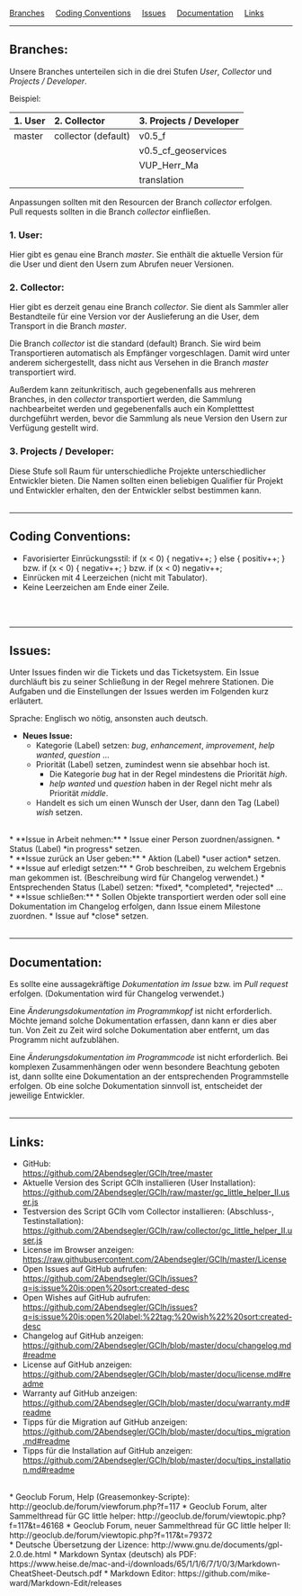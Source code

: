 <a href="#user-content-branches" title="Branches">Branches</a> &nbsp; &nbsp; 
<a href="#user-content-coding-conventions" title="Coding Conventions">Coding Conventions</a> &nbsp; &nbsp; 
<a href="#user-content-issues" title="Issues">Issues</a> &nbsp; &nbsp; 
<a href="#user-content-documentation" title="Documentation">Documentation</a> &nbsp; &nbsp; 
<a href="#user-content-links" title="Links">Links</a> &nbsp; &nbsp; 

---
## Branches:  

Unsere Branches unterteilen sich in die drei Stufen *User*, *Collector* und *Projects / Developer*.

Beispiel:  

| 1. User | 2. Collector        | 3. Projects / Developer  |
| :------ | :------------------ | :----------------------- |
| master  | collector (default) | v0.5_f                   |
|         |                     | v0.5_cf_geoservices      |
|         |                     | VUP_Herr_Ma              |
|         |                     | translation              |

Anpassungen sollten mit den Resourcen der Branch *collector* erfolgen.  
Pull requests sollten in die Branch *collector* einfließen.  

### 1. User:  
Hier gibt es genau eine Branch *master*. Sie enthält die aktuelle Version für die User und dient den Usern zum Abrufen neuer Versionen.

### 2. Collector:  
Hier gibt es derzeit genau eine Branch *collector*. Sie dient als Sammler aller Bestandteile für eine Version vor der Auslieferung an die User, dem Transport in die Branch *master*.  

Die Branch *collector* ist die standard (default) Branch. Sie wird beim Transportieren automatisch als Empfänger vorgeschlagen. Damit wird unter anderem sichergestellt, dass nicht aus Versehen in die Branch *master* transportiert wird.  

Außerdem kann zeitunkritisch, auch gegebenenfalls aus mehreren Branches, in den *collector* transportiert werden, die Sammlung nachbearbeitet werden und gegebenenfalls auch ein Kompletttest durchgeführt werden, bevor die Sammlung als neue Version den Usern zur Verfügung gestellt wird.  

### 3. Projects / Developer:  
Diese Stufe soll Raum für unterschiedliche Projekte unterschiedlicher Entwickler bieten. Die Namen sollten einen beliebigen Qualifier für Projekt und Entwickler erhalten, den der Entwickler selbst bestimmen kann.
<br>
<br>

---
## Coding Conventions:  
* Favorisierter Einrückungsstil:
    if (x < 0) {
        negativ++;
    } else {
        positiv++;
    }
bzw.
    if (x < 0) { negativ++; }
bzw.
    if (x < 0) negativ++;
* Einrücken mit 4 Leerzeichen (nicht mit Tabulator).
* Keine Leerzeichen am Ende einer Zeile.
<br>
<br>

---
## Issues:  

Unter Issues finden wir die Tickets und das Ticketsystem. Ein Issue durchläuft bis zu seiner Schließung in der Regel mehrere Stationen. Die Aufgaben und die Einstellungen der Issues werden im Folgenden kurz erläutert.  

Sprache: Englisch wo nötig, ansonsten auch deutsch.  

* **Neues Issue:**
  * Kategorie (Label) setzen: *bug*, *enhancement*, *improvement*, *help wanted*, *question* ... 
  * Priorität (Label) setzen, zumindest wenn sie absehbar hoch ist. 
    * Die Kategorie *bug* hat in der Regel mindestens die Priorität *high*.
    * *help wanted* und *question* haben in der Regel nicht mehr als Priorität *middle*.
  * Handelt es sich um einen Wunsch der User, dann den Tag (Label) *wish* setzen.  
<br>
* **Issue in Arbeit nehmen:**
  * Issue einer Person zuordnen/assignen.
  * Status (Label) *in progress* setzen.  
<br>
* **Issue zurück an User geben:**
  * Aktion (Label) *user action* setzen.  
<br>
* **Issue auf erledigt setzen:**
  * Grob beschreiben, zu welchem Ergebnis man gekommen ist. (Beschreibung wird für Changelog verwendet.)
  * Entsprechenden Status (Label) setzen: *fixed*, *completed*, *rejected* ...  
<br>
* **Issue schließen:**
  * Sollen Objekte transportiert werden oder soll eine Dokumentation im Changelog erfolgen, dann Issue einem Milestone zuordnen.
  * Issue auf *close* setzen.
<br>
<br>

---
## Documentation:  

Es sollte eine aussagekräftige *Dokumentation im Issue* bzw. im *Pull request* erfolgen. (Dokumentation wird für Changelog verwendet.)  

Eine *Änderungsdokumentation im Programmkopf* ist nicht erforderlich. Möchte jemand solche Dokumentation erfassen, dann kann er dies aber tun. Von Zeit zu Zeit wird solche Dokumentation aber entfernt, um das Programm nicht aufzublähen.  

Eine *Änderungsdokumentation im Programmcode* ist nicht erforderlich. Bei komplexen Zusammenhängen oder wenn besondere Beachtung geboten ist, dann sollte eine Dokumentation an der entsprechenden Programmstelle erfolgen. Ob eine solche Dokumentation sinnvoll ist, entscheidet der jeweilige Entwickler.
<br>
<br>

---
## Links:  

* GitHub:  
https://github.com/2Abendsegler/GClh/tree/master
* Aktuelle Version des Script GClh installieren (User Installation):  
https://github.com/2Abendsegler/GClh/raw/master/gc_little_helper_II.user.js
* Testversion des Script GClh vom Collector installieren: (Abschluss-, Testinstallation):  
https://github.com/2Abendsegler/GClh/raw/collector/gc_little_helper_II.user.js
* License im Browser anzeigen:  
https://raw.githubusercontent.com/2Abendsegler/GClh/master/License
* Open Issues auf GitHub aufrufen:  
https://github.com/2Abendsegler/GClh/issues?q=is:issue%20is:open%20sort:created-desc
* Open Wishes auf GitHub aufrufen:  
https://github.com/2Abendsegler/GClh/issues?q=is:issue%20is:open%20label:%22tag:%20wish%22%20sort:created-desc
* Changelog auf GitHub anzeigen:  
https://github.com/2Abendsegler/GClh/blob/master/docu/changelog.md#readme
* License auf GitHub anzeigen:  
https://github.com/2Abendsegler/GClh/blob/master/docu/license.md#readme
* Warranty auf GitHub anzeigen:  
https://github.com/2Abendsegler/GClh/blob/master/docu/warranty.md#readme
* Tipps für die Migration auf GitHub anzeigen:  
https://github.com/2Abendsegler/GClh/blob/master/docu/tips_migration.md#readme  
* Tipps für die Installation auf GitHub anzeigen:  
https://github.com/2Abendsegler/GClh/blob/master/docu/tips_installation.md#readme  
<br>
* Geoclub Forum, Help (Greasemonkey-Scripte):  
http://geoclub.de/forum/viewforum.php?f=117  
* Geoclub Forum, alter Sammelthread für GC little helper:  
http://geoclub.de/forum/viewtopic.php?f=117&t=46168  
* Geoclub Forum, neuer Sammelthread für GC little helper II:  
http://geoclub.de/forum/viewtopic.php?f=117&t=79372  
<br>
* Deutsche Übersetzung der Lizence:  
http://www.gnu.de/documents/gpl-2.0.de.html
* Markdown Syntax (deutsch) als PDF:  
https://www.heise.de/mac-and-i/downloads/65/1/1/6/7/1/0/3/Markdown-CheatSheet-Deutsch.pdf
* Markdown Editor:  
https://github.com/mike-ward/Markdown-Edit/releases  
